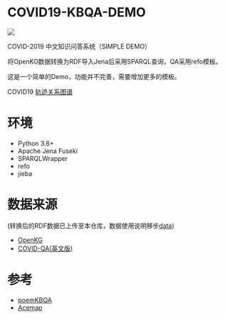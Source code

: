 # COVID19-KBQA-DEMO

![](https://img.shields.io/badge/Status-Developed-brightgreen.svg)

COVID-2019 中文知识问答系统（SIMPLE DEMO）

将OpenKG数据转换为RDF导入Jena后采用SPARQL查询，QA采用refo模板。

这是一个简单的Demo，功能并不完善，需要增加更多的模板。

COVID19 [轨迹关系图谱](https://github.com/xyjigsaw/Knowledge-Graph-And-Visualization-Demo)

# 环境
- Python 3.6+
- Apache Jena Fuseki
- SPARQLWrapper
- refo
- jieba

# 数据来源
(转换后的RDF数据已上传至本仓库，数据使用说明移步[data](https://github.com/xyjigsaw/COVID19-KBQA-DEMO/tree/master/open-KG-data))
- [OpenKG](http://openkg.cn/)
- [COVID-QA(英文版)](https://github.com/deepset-ai/COVID-QA)

# 参考
- [poemKBQA](https://github.com/keyue123/poemKBQA)
- [Acemap](https://www.acemap.info/)
